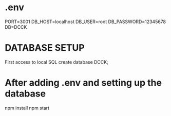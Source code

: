 <h1>  .env </h1>
PORT=3001
DB_HOST=localhost
DB_USER=root
DB_PASSWORD=12345678
DB=DCCK

<h1> DATABASE SETUP  </h1>
First access to local SQL 
create database DCCK;

<h1> After adding .env and setting up the database </h1>
npm install 
npm start 
